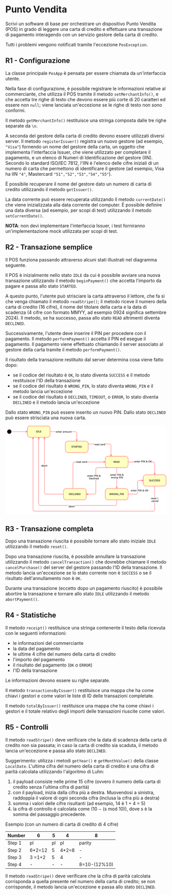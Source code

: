 # Punto Vendita

Scrivi un software di base per orchestrare un dispositivo Punto Vendita (POS) in grado di leggere una carta di credito e effettuare una transazione di pagamento interagendo con un servizio gestore della carta di credito.

Tutti i problemi vengono notificati tramite l'eccezione `PosException`.

## R1 - Configurazione

La classe principale `PosApp` è pensata per essere chiamata da un'interfaccia utente.

Nella fase di configurazione, è possibile registrare le informazioni relative al commerciante, che utilizza il POS tramite il metodo `setMerchantInfo()`, e che accetta tre righe di testo che devono essere più corte di 20 caratteri ed essere non `null`; viene lanciata un'eccezione se le righe di testo non sono conformi.

Il metodo `getMerchantInfo()` restituisce una stringa composta dalle tre righe separate da `\n`.

A seconda del gestore della carta di credito devono essere utilizzati diversi server. Il metodo `registerIssuer()` registra un nuovo gestore (ad esempio, `"Visa"`) fornendo un nome del gestore della carta, un oggetto che implementa l'interfaccia Issuer, che viene utilizzato per completare il pagamento, e un elenco di Numeri di Identificazione del gestore (IIN). Secondo lo standard ISO/IEC 7812, l'IIN è l'elenco delle cifre iniziali di un numero di carta che permettono di identificare il gestore (ad esempio, Visa ha IIN `"4"`, Mastercard `"51","52","53","54","55"`).

È possibile recuperare il nome del gestore dato un numero di carta di credito utilizzando il metodo `getIssuer()`.

La data corrente può essere recuperata utilizzando il metodo `currentDate()` che viene inizializzata alla data corrente del computer. È possibile definire una data diversa (ad esempio, per scopi di test) utilizzando il metodo `setCurrentDate()`.

**NOTA**: non devi implementare l'interfaccia Issuer, i test forniranno un'implementazione mock utilizzata per scopi di test.


## R2 - Transazione semplice

Il POS funziona passando attraverso alcuni stati illustrati nel diagramma seguente.

Il POS è inizialmente nello stato `IDLE` da cui è possibile avviare una nuova transazione utilizzando il metodo `beginPayment()` che accetta l'importo da pagare e passa allo stato `STARTED`.

A questo punto, l'utente può strisciare la carta attraverso il lettore, che fa sì che venga chiamato il metodo `readStripe()`; il metodo riceve il numero della carta di credito (16 cifre), il nome del titolare della carta e la data di scadenza (4 cifre con formato MMYY, ad esempio 0924 significa settembre 2024). Il metodo, se ha successo, passa allo stato `READ` altrimenti diventa `DECLINED`.

Successivamente, l'utente deve inserire il PIN per procedere con il pagamento. Il metodo `performPayment()` accetta il PIN ed esegue il pagamento. Il pagamento viene effettuato chiamando il server associato al gestore della carta tramite il metodo `performPayment()`.

Il risultato della transazione restituito dal server determina cosa viene fatto dopo:

- se il codice del risultato è `OK`, lo stato diventa `SUCCESS` e il metodo restituisce l'ID della transazione
- se il codice del risultato è `WRONG_PIN`, lo stato diventa `WRONG_PIN` e il metodo lancia un'eccezione
- se il codice del risultato è `DECLINED`, `TIMEOUT`, o `ERROR`, lo stato diventa `DECLINED` e il metodo lancia un'eccezione

Dallo stato `WRONG_PIN` può essere inserito un nuovo PIN. 
Dallo stato `DECLINED` può essere strisciata una nuova carta.

![](POS_status.svg)


## R3 - Transazione completa

Dopo una transazione riuscita è possibile tornare allo stato iniziale `IDLE` utilizzando il metodo `reset()`.

Dopo una transazione riuscita, è possibile annullare la transazione utilizzando il metodo `cancelTransaction()` che dovrebbe chiamare il metodo `cancelPurchase()` del server del gestore passando l'ID della transazione. Il metodo lancia un'eccezione se lo stato corrente non è `SUCCESS` o se il risultato dell'annullamento non è `OK`.

Durante una transazione (eccetto dopo un pagamento riuscito) è possibile abortire la transazione e tornare allo stato `IDLE` utilizzando il metodo `abortPayment()`.

## R4 - Statistiche

Il metodo `receipt()` restituisce una stringa contenente il testo della ricevuta con le seguenti informazioni:

* le informazioni del commerciante
* la data del pagamento
* le ultime 4 cifre del numero della carta di credito
* l'importo del pagamento
* il risultato del pagamento (`OK` o `ERROR`)
* l'ID della transazione

Le informazioni devono essere su righe separate.

Il metodo `transactionsByIssuer()` restituisce una mappa che ha come chiavi i gestori e come valori le liste di ID delle transazioni completate.

Il metodo `totalByIssuer()` restituisce una mappa che ha come chiavi i gestori e il totale relativo degli importi delle transazioni riuscite come valori.

## R5 - Controlli

Il metodo `readStripe()` deve verificare che la data di scadenza della carta di credito non sia passata; in caso la carta di credito sia scaduta, il metodo lancia un'eccezione e passa allo stato `DECLINED`.

Suggerimento: utilizza i metodi `getYear()` e `getMonthValue()` della classe `LocalDate`.
L'ultima cifra del numero della carta di credito è una cifra di parità calcolata utilizzando l'algoritmo di Luhn:

1. il payload consiste nelle prime 15 cifre (ovvero il numero della carta di credito senza l'ultima cifra di parità)
2. con il payload, inizia dalla cifra più a destra. Muovendosi a sinistra, raddoppia il valore di ogni seconda cifra (inclusa la cifra più a destra)
3. somma i valori delle cifre risultanti (ad esempio, 14 è 1 + 4 = 5)
4. la cifra di controllo è calcolata come (10 − (s mod 10)), dove s è la somma del passaggio precedente.

Esempio (con un numero di carta di credito di 4 cifre)

| Number   | 6      |  5  |  4    |  8     |
|----------|--------|-----|-------|--------|
| Step 1   | pl     | pl  | pl    | parity |
| Step 2   | 6*2=12 | 5   | 4*2=8 | -      |
| Step 3   | 3 =1+2 | 5   | 4     | -      |
| Step 4   | - | -  | -  | 8=10-(12%10) |

Il metodo `readStripe()` deve verificare che la cifra di parità calcolata corrisponda a quella presente nel numero della carta di credito; se non corrisponde, il metodo lancia un'eccezione e passa allo stato `DECLINED`.